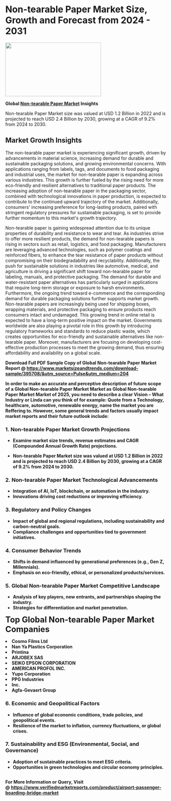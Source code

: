 <H1>Non-tearable Paper Market Size, Growth and Forecast from 2024 - 2031</H1><img class="aligncenter size-medium wp-image-584254" src="https://thirdeyenews.in/wp-content/uploads/2024/09/Global-Market-Research-300x168.jpeg" alt="" width="300" height="168" /><p><strong>Global&nbsp;<a href="https://www.marketsizeandtrends.com/download-sample/395708/&amp;utm_source=Pulse&amp;utm_medium=204">Non-tearable Paper Market</a> Insights</strong></p><p>Non-tearable Paper Market size was valued at USD 1.2 Billion in 2022 and is projected to reach USD 2.4 Billion by 2030, growing at a CAGR of 9.2% from 2024 to 2030.</p><p><h2>Market Growth Insights</h2> <p>The non-tearable paper market is experiencing significant growth, driven by advancements in material science, increasing demand for durable and sustainable packaging solutions, and growing environmental concerns. With applications ranging from labels, tags, and documents to food packaging and industrial uses, the market for non-tearable paper is expanding across various industries. This growth is further fueled by the rising need for more eco-friendly and resilient alternatives to traditional paper products. The increasing adoption of non-tearable paper in the packaging sector, combined with technological innovations in paper production, is expected to contribute to the continued upward trajectory of the market. Additionally, consumers' increasing preference for long-lasting products, paired with stringent regulatory pressures for sustainable packaging, is set to provide further momentum to this market's growth trajectory. <p><strong></strong></p> <p>Non-tearable paper is gaining widespread attention due to its unique properties of durability and resistance to wear and tear. As industries strive to offer more resilient products, the demand for non-tearable papers is rising in sectors such as retail, logistics, and food packaging. Manufacturers are leveraging advanced technologies, such as polymer coatings and reinforced fibers, to enhance the tear resistance of paper products without compromising on their biodegradability and recyclability. Additionally, the push for sustainable solutions in industries like automotive, medical, and agriculture is driving a significant shift toward non-tearable paper for labeling, manuals, and protective packaging. The demand for durable and water-resistant paper alternatives has particularly surged in applications that require long-term storage or exposure to harsh environments. Furthermore, the ongoing trend toward e-commerce and the corresponding demand for durable packaging solutions further supports market growth. Non-tearable papers are increasingly being used for shipping boxes, wrapping materials, and protective packaging to ensure products reach consumers intact and undamaged. This growing trend in online retail is expected to have a long-term positive impact on the market. Governments worldwide are also playing a pivotal role in this growth by introducing regulatory frameworks and standards to reduce plastic waste, which creates opportunities for eco-friendly and sustainable alternatives like non-tearable paper. Moreover, manufacturers are focusing on developing cost-effective production processes to meet the growing demand, thus ensuring affordability and availability on a global scale. <p><strong></p><p><span class=""><strong>Download Full PDF Sample Copy of Global Non-tearable Paper Market Report</strong> @ <a href="https://www.marketsizeandtrends.com/download-sample/395708/&amp;utm_source=Pulse&amp;utm_medium=204" target="_blank">https://www.marketsizeandtrends.com/download-sample/395708/&amp;utm_source=Pulse&amp;utm_medium=204</a></span></p><p>In order to make an accurate and perceptive description of future scope of a Global&nbsp;Non-tearable Paper Market Market as Global&nbsp;Non-tearable Paper Market Market of 2025, you need to describe a clear Vision &ndash; What Industry or Linda can you think of for example: Quote from a Technology, healthcare, automotive, renewable energy, name the market you are Reffering to. However, some general trends and factors usually impact market reports and their future outlook include:</p><h3>1.&nbsp;<strong>Non-tearable Paper Market Growth Projections</strong></h3><ul><li>Examine market size trends, revenue estimates and CAGR (Compounded Annual Growth Rate) projections.</li><li><p>Non-tearable Paper Market size was valued at USD 1.2 Billion in 2022 and is projected to reach USD 2.4 Billion by 2030, growing at a CAGR of 9.2% from 2024 to 2030.</p></li></ul><h3>2.&nbsp;<strong>Non-tearable Paper Market Technological Advancements</strong></h3><ul><li>Integration of AI, IoT, blockchain, or automation in the industry.</li><li>Innovations driving cost reductions or improving efficiency.</li></ul><h3>3.&nbsp;<strong>Regulatory and Policy Changes</strong></h3><ul><li>Impact of global and regional regulations, including sustainability and carbon-neutral goals.</li><li>Compliance challenges and opportunities tied to government initiatives.</li></ul><h3>4.&nbsp;<strong>Consumer Behavior Trends</strong></h3><ul><li>Shifts in demand influenced by generational preferences (e.g., Gen Z, Millennials).</li><li>Emphasis on eco-friendly, ethical, or personalized products/services.</li></ul><h3>5.&nbsp;<strong>Global Non-tearable Paper Market Competitive Landscape</strong></h3><ul><li>Analysis of key players, new entrants, and partnerships shaping the industry.</li><li>Strategies for differentiation and market penetration.</li></ul><p data-pm-slice="1 1 []"><span style="color: inherit; font-family: inherit; font-size: 25px;">Top Global Non-tearable Paper Market Companies</span></p><div class="" data-test-id=""><p><li>Cosmo Films Ltd</li><li> Nan Ya Plastics Corporation</li><li> Printina</li><li> ARJOBEX SAS</li><li> SEIKO EPSON CORPORATION</li><li> AMERICAN PROFOL INC.</li><li> Yupo Corporation</li><li> PPG Industries</li><li> Inc.</li><li> Agfa-Gevaert Group</li></p></div><h3>6.&nbsp;<strong>Economic and Geopolitical Factors</strong></h3><ul><li>Influence of global economic conditions, trade policies, and geopolitical events.</li><li>Resilience of the market to inflation, currency fluctuations, or global crises.</li></ul><h3>7.&nbsp;<strong>Sustainability and ESG (Environmental, Social, and Governance)</strong></h3><ul><li>Adoption of sustainable practices to meet ESG criteria.</li><li>Opportunities in green technologies and circular economy principles.</li></ul><h2><strong style="font-size: 14px;">For More Information or Query, Visit @&nbsp;</strong><a style="background-color: #ffffff; font-size: 14px;" href="https://www.marketsizeandtrends.com/report/non-tearable-paper-market/" target="_blank">https://www.verifiedmarketreports.com/product/airport-passenger-boarding-bridge-market</a></h2>
